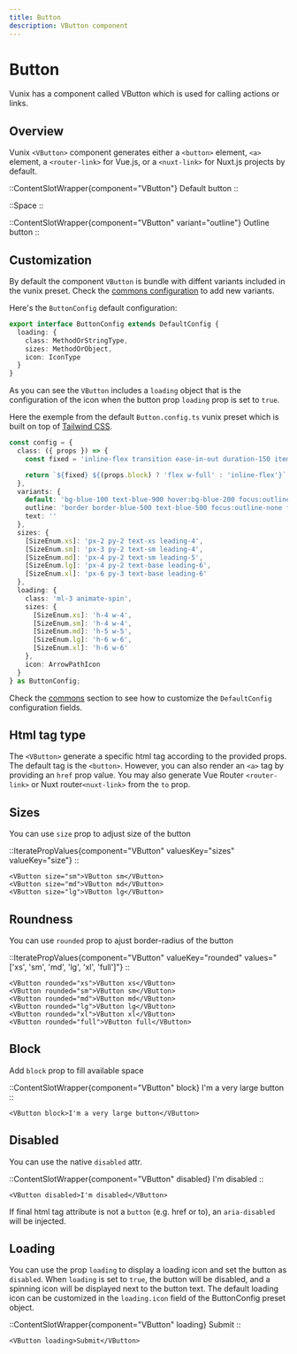 ```yaml
---
title: Button
description: VButton component
---
```


# Button

Vunix has a component called VButton which is used for calling actions or links.

## Overview

Vunix `<VButton>` component generates either a `<button>` element, `<a>` element, a `<router-link>` for Vue.js, or a `<nuxt-link>` for Nuxt.js projects by default.

::ContentSlotWrapper{component="VButton"}
Default button
::

::Space
::

::ContentSlotWrapper{component="VButton" variant="outline"}
Outline button
::

## Customization 

By default the component `VButton` is bundle with diffent variants included in the vunix preset.
Check the [commons configuration](theming/commons#the-variants-key-component) to add new variants.

Here's the `ButtonConfig` default configuration:

```ts [ButtonConfig]
export interface ButtonConfig extends DefaultConfig {
  loading: {
    class: MethodOrStringType,
    sizes: MethodOrObject,
    icon: IconType
  }
}
```

As you can see the `VButton` includes a `loading` object that is the configuration of the icon when the button prop `loading` prop is set to `true`.

Here the exemple from the default `Button.config.ts` vunix preset which is built on top of [Tailwind CSS](https://tailwindcss.com/).

```ts
const config = {
  class: ({ props }) => {
    const fixed = 'inline-flex transition ease-in-out duration-150 items-center justify-center border disabled:cursor-not-allowed focus:outline-none focus:shadow-outline'

    return `${fixed} ${(props.block) ? 'flex w-full' : 'inline-flex'}`
  },
  variants: {
    default: 'bg-blue-100 text-blue-900 hover:bg-blue-200 focus:outline-none focus:ring focus:ring-blue-300 font-medium',
    outline: 'border border-blue-500 text-blue-500 focus:outline-none focus:ring focus:ring-blue-300 font-medium',
    text: ''
  },
  sizes: {
    [SizeEnum.xs]: 'px-2 py-2 text-xs leading-4',
    [SizeEnum.sm]: 'px-3 py-2 text-sm leading-4',
    [SizeEnum.md]: 'px-4 py-2 text-sm leading-5',
    [SizeEnum.lg]: 'px-4 py-2 text-base leading-6',
    [SizeEnum.xl]: 'px-6 py-3 text-base leading-6'
  },
  loading: {
    class: 'ml-3 animate-spin',
    sizes: {
      [SizeEnum.xs]: 'h-4 w-4',
      [SizeEnum.sm]: 'h-4 w-4',
      [SizeEnum.md]: 'h-5 w-5',
      [SizeEnum.lg]: 'h-6 w-6',
      [SizeEnum.xl]: 'h-6 w-6'
    },
    icon: ArrowPathIcon
  }
} as ButtonConfig;
```

Check the [commons](theming/commons) section to see how to customize the `DefaultConfig` configuration fields.

## Html tag type

The `<VButton>` generate a specific html tag according to the provided props.
The default tag is the `<button>`. However, you can also render an `<a>` tag by providing an `href` prop value. 
You may also generate Vue Router `<router-link>` or Nuxt router`<nuxt-link>` from the `to` prop.


## Sizes

You can use `size` prop to adjust size of the button

::IteratePropValues{component="VButton" valuesKey="sizes" valueKey="size"}
::

```vue
<VButton size="sm">VButton sm</VButton>
<VButton size="md">VButton md</VButton>
<VButton size="lg">VButton lg</VButton>

```

## Roundness

You can use `rounded` prop to ajust border-radius of the button

::IteratePropValues{component="VButton" valueKey="rounded" values="['xs', 'sm', 'md', 'lg', 'xl', 'full']"} 
::

```vue
<VButton rounded="xs">VButton xs</VButton>
<VButton rounded="sm">VButton sm</VButton>
<VButton rounded="md">VButton md</VButton>
<VButton rounded="lg">VButton lg</VButton>
<VButton rounded="xl">VButton xl</VButton>
<VButton rounded="full">VButton full</VButton>

```

## Block

Add `block` prop to fill available space

::ContentSlotWrapper{component="VButton" block}
I'm a very large button
::

```vue
<VButton block>I'm a very large button</VButton>
```

## Disabled

You can use the native `disabled` attr.

::ContentSlotWrapper{component="VButton" disabled}
I'm disabled
::

```vue
<VButton disabled>I'm disabled</VButton>
```

If final html tag attribute is not a `button` (e.g. href or to), an `aria-disabled` will be injected.

## Loading

You can use the prop `loading` to display a loading icon and set the button as `disabled`.
When `loading` is set to `true`, the button will be disabled, and a spinning icon will be displayed next to the button text. The default loading icon can be customized in the `loading.icon` field of the ButtonConfig preset object.

::ContentSlotWrapper{component="VButton" loading}
Submit
::

```vue
<VButton loading>Submit</VButton>
```